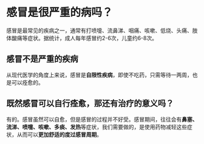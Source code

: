 # 感冒是很严重的病吗？


感冒是最常见的疾病之一，通常有打喷嚏、流鼻涕、咽痛、咳嗽、低烧、头痛、肢体酸痛等症状。据统计，成人每年感冒约2-6次，儿童约6-8次。
   
## 感冒不是严重的疾病

从现代医学的角度上来说，感冒是**自限性疾病**，即使不吃药，只需等待一两周，也是可以痊愈的。
     
        
           
              
              
>
>


## 既然感冒可以自行痊愈，那还有治疗的意义吗？

有的。感冒虽然可以自愈，但是感冒的过程并不好受。感冒期间，往往会有**鼻塞、流涕、喷嚏、咳嗽、多痰、发热**等症状，我们需要做的，是使用药物减轻这些症状，从而可以**更加舒适的度过感冒周期**。


